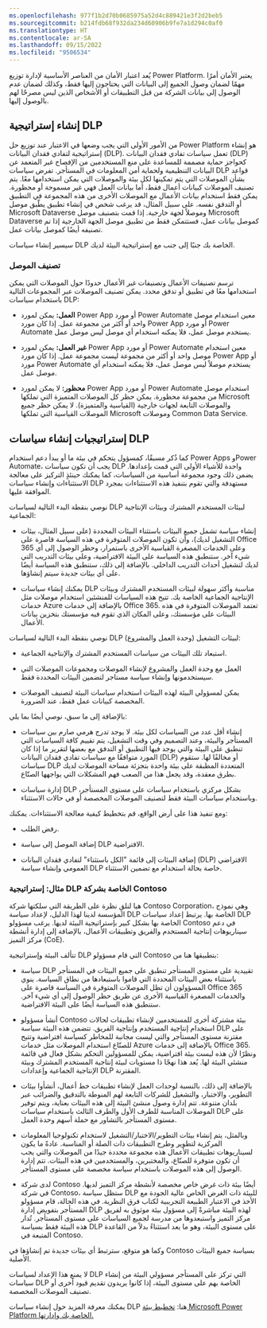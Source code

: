 ```yaml
---
ms.openlocfilehash: 977f1b2d70b0685975a52d4c889421e3f2d2beb5
ms.sourcegitcommit: b214fdb68f932da234d60906b9fe7a1d294c0af0
ms.translationtype: HT
ms.contentlocale: ar-SA
ms.lasthandoff: 09/15/2022
ms.locfileid: "9506534"
---
```

يُعد اعتبار الأمان من العناصر الأساسية لإدارة توزيع Power Platform. يعتبر الأمان أمرًا مهمًا لضمان وصول الجميع إلى البيانات التي يحتاجون إليها فقط، وكذلك لضمان عدم الوصول إلى بيانات الشركة من قبل التطبيقات أو الأشخاص الذين ليس مصرحًا لهم بالوصول إليها.

## <a name="establishing-a-dlp-strategy"></a>إنشاء إستراتيجية DLP

من الأمور الأولى التي يجب وضعها في الاعتبار عند توزيع حل Power Platform هو إنشاء إستراتيجية لتفادي فقدان البيانات (DLP). تعمل سياسات تفادي فقدان البيانات (DLP) كحواجز حماية مصممة للمساعدة على منع المستخدمين من الإفصاح غير المتعمد عن البيانات التنظيمية ولحماية أمن المعلومات في المستأجر. تفرض سياسات DLP قواعد بشأن الموصلات التي يتم تمكينها لكل بيئة والموصلات التي يمكن استخدامها معًا. يتم تصنيف الموصلات كبيانات أعمال فقط، أما بيانات العمل فهي غير مسموحة أو محظورة. يمكن فقط استخدام بيانات الأعمال مع الموصلات الأخرى من هذه المجموعة في التطبيق أو التدفق نفسه. على سبيل المثال، قد يرغب شخص في إنشاء تطبيق يطّبق موصل Microsoft Dataverse وموصلاً لجهة خارجية. إذا قمت بتصنيف موصل Microsoft Dataverse كموصل بيانات عمل، فستتمكن فقط من تطبيق موصل الجهة الخارجية إذا تم تصنيفه أيضًا كموصل بيانات عمل.

سيسير إنشاء سياسات DLP الخاصة بك جنبًا إلى جنب مع إستراتيجية البيئة لديك.

### <a name="connector-classification"></a>تصنيف الموصل

ترسم تصنيفات الأعمال وتصنيفات غير الأعمال حدودًا حول الموصلات التي يمكن استخدامها معًا في تطبيق أو تدفق محدد. يمكن تصنيف الموصلات عبر المجموعات التالية باستخدام سياسات DLP:

-   **العمل:** يمكن لمورد Power App أو مورد Power Automate معين استخدام موصل واحد أو أكثر من مجموعة عمل. إذا كان مورد Power App أو مورد Power Automate يستخدم موصل عمل، فلا يمكنه استخدام أي موصل ليس موصل عمل.

-   **غير العمل:** يمكن لمورد Power App أو مورد Power Automate معين استخدام موصل واحد أو أكثر من مجموعة ليست مجموعة عمل. إذا كان مورد Power App أو مورد Power Automate يستخدم موصلاً ليس موصل عمل، فلا يمكنه استخدام أي موصل عمل.

-   **محظور:** لا يمكن لمورد Power App أو مورد Power Automate استخدام موصل من مجموعة محظورة. يمكن حظر كل الموصلات المتميزة التي تملكها Microsoft والموصلات التابعة لجهات خارجية (القياسية والمتميزة). لا يمكن حظر جميع الموصلات القياسية التي تملكها Microsoft وموصلات Common Data Service.

## <a name="strategies-for-creating-dlp-policies"></a>إستراتيجيات إنشاء سياسات DLP

كما ذُكر مسبقًا، كمسؤول يتحكم في بيئة ما أو يبدأ دعم استخدام Power Apps وPower Automate، يجب أن تكون سياسات DLP واحدة للأشياء الأولى التي قمت بإعدادها. يضمن ذلك وجود مجموعة أساسية من السياسات، كما يمكنك حينئذٍ التركيز على معالجة الاستثناءات وإنشاء سياسات DLP مستهدفة والتي تقوم بتنفيذ هذه الاستثناءات بمجرد الموافقة عليها.

نوصي بنقطة البدء التالية لسياسات DLP لبيئات المستخدم المشترك وبيئات الإنتاجية الجماعية:

-   إنشاء سياسة تشمل جميع البيئات باستثناء البيئات المحددة (على سبيل المثال، بيئات التشغيل لديك)، وأن تكون الموصلات المتوفرة في هذه السياسة قاصرة على Office 365 وعلى الخدمات المصغرة القياسية الأخرى باستمرار، وحظر الوصول إلى أي شيء آخر. ستنطبق هذه السياسة على البيئة الافتراضية، وعلى بيئات التدريب التي لديك لتشغيل أحداث التدريب الداخلي. بالإضافة إلى ذلك، ستنطبق هذه السياسة أيضًا على أي بيئات جديدة سيتم إنشاؤها.

-   يمكنك إنشاء سياسات DLP مناسبة وأكثر سهولة لبيئات المستخدم المشترك وبيئات الإنتاجية الجماعية الخاصة بك. تتيح هذه السياسات للمنشئين استخدام موصلات مثل خدمات Azure بالإضافة إلى خدمات Office 365. تعتمد الموصلات المتوفرة في هذه البيئات على مؤسستك، وعلى المكان الذي تقوم فيه مؤسستك بتخزين بيانات الأعمال.

نوصي بنقطة البدء التالية لسياسات DLP لبيئات التشغيل (وحدة العمل والمشروع):

-   استبعاد تلك البيئات من سياسات المستخدم المشترك والإنتاجية الجماعية.

-   العمل مع وحدة العمل والمشروع لإنشاء الموصلات ومجموعات الموصلات التي سيستخدمونها وإنشاء سياسة مستاجر لتضمين البيئات المحددة فقط.

-   يمكن لمسؤولي البيئة لهذه البيئات استخدام سياسات البيئة لتصنيف الموصلات المخصصة كبيانات عمل فقط، عند الضرورة.

بالإضافة إلى ما سبق، نوصي أيضًا بما يلي:

-   إنشاء أقل عدد من السياسات لكل بيئة. لا يوجد تدرج هرمي صارم بين سياسات المستأجر والبيئة، وعند التصميم وفي وقت التشغيل، يتم تقييم كافة السياسات التي تنطبق على البيئة والتي يوجد فيها التطبيق أو التدفق مع بعضها لتقرير ما إذا كان المورد متوافقًا مع سياسات تفادي فقدان البيانات (DLP) أو مخالفًا لها. ستقوم سياسات DLP المتعددة المطبقة على بيئة واحدة بتجزئة مساحة الموصلات لديك بطرق معقدة، وقد يجعل هذا من الصعب فهم المشكلات التي يواجهها الصنّاع.

-   إدارة سياسات DLP بشكل مركزي باستخدام سياسات على مستوى المستأجر، وباستخدام سياسات البيئة فقط لتصنيف الموصلات المخصصة أو في حالات الاستثناء.

ومع تنفيذ هذا على أرض الواقع، قم بتخطيط كيفية معالجة الاستثناءات. يمكنك:

-   رفض الطلب.

-   إضافة الموصل إلى سياسة DLP الافتراضية.

-   إضافة البيئات إلى قائمة "الكل باستثناء" لتفادي فقدان البيانات (DLP) الافتراضي العمومي وإنشاء سياسة DLP خاصة بحالة استخدام مع تضمين الاستثناء.

### <a name="example-contosos-dlp-strategy"></a>مثال: إستراتيجية DLP الخاصة بشركة Contoso

هيا لنلقِ نظرة على الطريقة التي سلكتها شركة Contoso Corporation، وهي نموذج المؤسسة لدينا لهذا الدليل، لإعداد سياسة DLP الخاصة بها. يرتبط إعداد سياسات DLP الخاصة بها بشكل كبير بإستراتيجية البيئة لديها. يرغب مسؤولو Contoso في دعم سيناريوهات إنتاجية المستخدم والفريق وتطبيقات الأعمال، بالإضافة إلى إدارة أنشطة مركز التميز (CoE).

تتألف البيئة وإستراتيجية DLP التي قام مسؤولو Contoso بتطبيقها هنا من:

- سياسة DLP تقييدية على مستوى المستأجر تنطبق على جميع البيئات في المستأجر باستثناء بعض البيئات المحددة التي قاموا باستبعادها من نطاق السياسة. ينوي المسؤولون أن تظل الموصلات المتوفرة في السياسة قاصرة على Office 365 والخدمات المصغرة القياسية الأخرى عن طريق حظر الوصول إلى أي شيء آخر. ستنطبق هذه السياسة أيضًا على البيئة الافتراضية.

- أنشأ مسؤولو Contoso بيئة مشتركة أخرى للمستخدمين لإنشاء تطبيقات لحالات استخدام إنتاجية المستخدم وإنتاجية الفريق. تتضمن هذه البيئة سياسة DLP على مقترنة مستوى المستأجر والتي ليست مجانبة للمخاطر كسياسة افتراضية وتتيح للصنّاع استخدام الموصلات مثل خدمات Azure بالإضافة إلى خدمات Office 365. ونظرًا لأن هذه ليست بيئة افتراضية، يمكن للمسؤولين التحكم بشكل فعال في قائمة منشئي البيئة لها. يُعد هذا نهجًا ذا مستويات لبيئة إنتاجية المستخدم المشترك وبيئة الإنتاجية الجماعية وإعدادات DLP المقترنة.

- بالإضافة إلى ذلك، بالنسبة لوحدات العمل لإنشاء تطبيقات خط أعمال، أنشأوا بيئات التطوير، والاختبار، والتشغيل للشركات التابعة لهم المنوطة بالتدقيق والضرائب عبر بلدان متنوعة. تتم إدارة وصول منشئ البيئة إلى هذه البيئات بعناية، ويتم توفير الموصلات المناسبة للطرف الأول والطرف الثالث باستخدام سياسات DLP على مستوى المستأجر بالتشاور مع حملة أسهم وحدة العمل.

- وبالمثل، يتم إنشاء بيئات التطوير/الاختبار/التشغيل لاستخدام تكنولوجيا المعلومات المركزية لتطوير وطرح التطبيقات ذات الصلة أو المناسبة. عادةً ما يكون لسيناريوهات تطبيقات الأعمال هذه مجموعة محددة جيدًا من الموصلات والتي يجب أن تكون متوفرة للصنّاع، والمختبرين، والمستخدمين في هذه البيئات. تتم إدارة الوصول إلى هذه الموصلات باستخدام سياسة مخصصة على مستوى المستأجر.

- لدى شركة Contoso أيضًا بيئة ذات غرض خاص مخصصة لأنشطة مركز التميز لديها. في شركة Contoso، ستظل سياسة DLP للبيئة ذات الغرض الخاص عالية الجودة مع الأخذ في الاعتبار الطبيعة التجريبية لكتاب فرق النظرية. في هذه الحالة، قام مسؤولو المستأجر بتفويض إدارة DLP لهذه البيئة مباشرةً إلى مسؤول بيئة موثوق به لفريق مركز التميز واستبعدوها من مدرسة لجميع السياسات على مستوى المستأجر. تُدار هذه البيئة فقط بسياسة DLP على مستوى البيئة، وهو ما يعد استثناءً بدلاً من القاعدة المتبعة في Contoso.

وكما هو متوقع، سترتبط أي بيئات جديدة تم إنشاؤها في Contoso بسياسة جميع البيئات الأصلية.

لا يمنع هذا الإعداد لسياسات DLP التي تركز على المستأجر مسؤولي البيئة من إنشاء سياسات DLP الخاصة بهم على مستوى البيئة، إذا كانوا يريدون تقديم قيود أخرى أو تصنيف الموصلات المخصصة.

يمكنك معرفة المزيد حول إنشاء سياسات DLP هنا: [تخطيط بيئة Microsoft Power Platform الخاصة بك وإدارتها.](/training/modules/plan-manage-environment/?azure-portal=true)
